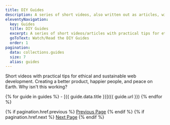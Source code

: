 ```yaml
---
title: DIY Guides
description: A series of short videos, also written out as articles, with practical tips for ethical and sustainable web development.
eleventyNavigation:
  key: Guides
  title: DIY Guides
  excerpt: A series of short videos/articles with practical tips for ethical and sustainable web development.
  goToText: Watch/Read the DIY Guides
  order: 1
pagination:
  data: collections.guides
  size: 7
  alias: guides
---
```

Short videos with practical tips for ethical and sustainable web development. Creating a better product, happier people, and peace on Earth. Why isn't this working?

<section>
  {% for guide in guides %}
  - [{{ guide.data.title }}]({{ guide.url }})
  {% endfor %}

  {% if pagination.href.previous %}
  <a href="{{ pagination.href.previous }}">Previous Page</a>
  {% endif %}
  {% if pagination.href.next %}
  <a href="{{ pagination.href.next }}">Next Page</a>
  {% endif %}
</section>